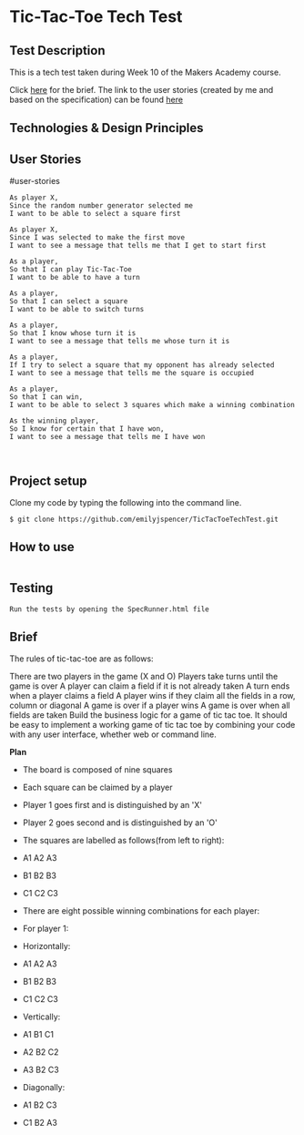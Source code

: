 # Tic-Tac-Toe Tech Test

## Test Description

This is a tech test taken during Week 10 of the Makers Academy course. 

Click [here](#brief) for the brief.
The link to the user stories (created by me and based on the specification) can be found [here](#user-stories)

## Technologies & Design Principles


## User Stories
#user-stories
```
As player X,
Since the random number generator selected me
I want to be able to select a square first

As player X,
Since I was selected to make the first move
I want to see a message that tells me that I get to start first

As a player,
So that I can play Tic-Tac-Toe
I want to be able to have a turn

As a player,
So that I can select a square
I want to be able to switch turns

As a player,
So that I know whose turn it is
I want to see a message that tells me whose turn it is

As a player,
If I try to select a square that my opponent has already selected
I want to see a message that tells me the square is occupied

As a player,
So that I can win,
I want to be able to select 3 squares which make a winning combination

As the winning player,
So I know for certain that I have won,
I want to see a message that tells me I have won



```

## Project setup

Clone my code by typing the following into the command line.<br>

```
$ git clone https://github.com/emilyjspencer/TicTacToeTechTest.git

```

## How to use

```

```

## Testing

```
Run the tests by opening the SpecRunner.html file

```

## Brief

The rules of tic-tac-toe are as follows:

There are two players in the game (X and O)
Players take turns until the game is over
A player can claim a field if it is not already taken
A turn ends when a player claims a field
A player wins if they claim all the fields in a row, column or diagonal
A game is over if a player wins
A game is over when all fields are taken
Build the business logic for a game of tic tac toe. 
It should be easy to implement a working game of tic tac toe by 
combining your code with any user interface, whether web or command line.



**Plan**


* The board is composed of nine squares
* Each square can be claimed by a player
* Player 1 goes first and is distinguished by an 'X'
* Player 2 goes second and is distinguished by an 'O'
* The squares are labelled as follows(from left to right):

* A1 A2 A3
* B1 B2 B3
* C1 C2 C3

* There are eight possible winning combinations for each player:
* For player 1:

* Horizontally: 
- A1 A2 A3
- B1 B2 B3
- C1 C2 C3

- Vertically:
- A1 B1 C1
- A2  B2 C2
- A3 B2 C3

- Diagonally:
- A1 B2 C3
- C1 B2 A3